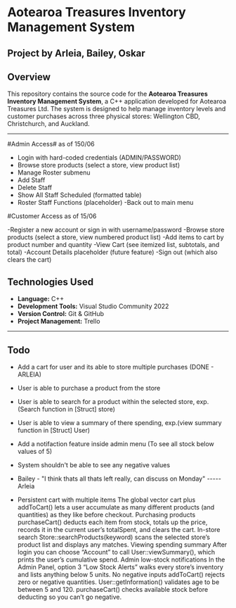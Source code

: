 # Aotearoa Treasures Inventory Management System
## Project by Arleia, Bailey, Oskar
## Overview

This repository contains the source code for the **Aotearoa Treasures Inventory Management System**, a C++ application developed for Aotearoa Treasures Ltd. The system is designed to help manage inventory levels and customer purchases across three physical stores: Wellington CBD, Christchurch, and Auckland.

---

#Admin Access# as of 150/06

- Login with hard-coded credentials (ADMIN/PASSWORD)
- Browse store products (select a store, view product list)
- Manage Roster submenu
- Add Staff
- Delete Staff
- Show All Staff Scheduled (formatted table)
- Roster Staff Functions (placeholder)
-Back out to main menu

#Customer Access as of 15/06

-Register a new account or sign in with username/password
-Browse store products (select a store, view numbered product list)
-Add items to cart by product number and quantity
-View Cart (see itemized list, subtotals, and total)
-Account Details placeholder (future feature)
-Sign out (which also clears the cart)

## Technologies Used

- **Language:** C++
- **Development Tools:** Visual Studio Community 2022
- **Version Control:** Git & GitHub
- **Project Management:** Trello

---

## Todo

- Add a cart for user and its able to store multiple purchases (DONE - ARLEIA)
- User is able to purchase a product from the store
- User is able to search for a product within the selected store, exp.(Search function in [Struct] store)
- User is able to view a summary of there spending, exp.(view summary function in [Struct] User)
- Add a notifaction feature inside admin menu (To see all stock below values of 5)
- System shouldn't be able to see any negative values
  
- Bailey - "I think thats all thats left really, can discuss on Monday"
----- Arleia 
- Persistent cart with multiple items
The global vector<CartItem> cart plus addToCart() lets a user accumulate as many different products (and quantities) as they like before checkout.
Purchasing products
purchaseCart() deducts each item from stock, totals up the price, records it in the current user’s totalSpent, and clears the cart.
In-store search
Store::searchProducts(keyword) scans the selected store’s product list and displays any matches.
Viewing spending summary
After login you can choose “Account” to call User::viewSummary(), which prints the user’s cumulative spend.
Admin low-stock notifications
In the Admin Panel, option 3 “Low Stock Alerts” walks every store’s inventory and lists anything below 5 units.
No negative inputs
addToCart() rejects zero or negative quantities.
User::getInformation() validates age to be between 5 and 120.
purchaseCart() checks available stock before deducting so you can’t go negative.









